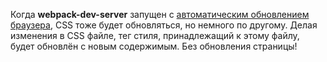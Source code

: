 Когда **webpack-dev-server** запущен с [автоматическим обновлением браузера](Automatic-browser-refresh), CSS тоже будет обновляться, но немного по другому. Делая изменения в CSS файле, тег стиля, принадлежащий к этому файлу, будет обновлён с новым содержимым. Без обновления страницы!
